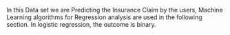 In this Data set we are Predicting the Insurance Claim by the users, Machine Learning algorithms for Regression analysis are used in the following section. In logistic regression, the outcome is binary.
